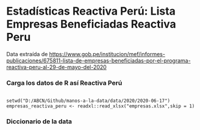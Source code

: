 # Estadísticas Reactiva Perú: Lista Empresas Beneficiadas Reactiva Peru

Data extraída de
https://www.gob.pe/institucion/mef/informes-publicaciones/675811-lista-de-empresas-beneficiadas-por-el-programa-reactiva-peru-al-29-de-mayo-del-2020

### Carga los datos de R así Reactiva Perú

```{r}

setwd("D:/ABCN/Github/manos-a-la-data/data/2020/2020-06-17")
empresas_reactiva_peru <- readxl::read_xlsx("empresas.xlsx",skip = 1)

```

### Diccionario de la data


